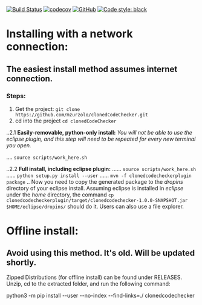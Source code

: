 [![Build Status](https://travis-ci.org/mzurzolo/clonedCodeChecker.svg?branch=master)](https://travis-ci.org/mzurzolo/clonedCodeChecker)
[![codecov](https://codecov.io/gh/mzurzolo/clonedCodeChecker/branch/master/graph/badge.svg)](https://codecov.io/gh/mzurzolo/clonedCodeChecker)
[![GitHub](https://img.shields.io/github/license/mzurzolo/clonedCodeChecker.svg)](https://github.com/mzurzolo/clonedCodeChecker/blob/master/LICENSE)
[![Code style: black](https://img.shields.io/badge/code%20style-black-000000.svg)](https://github.com/ambv/black)


# Installing with a network connection:

## The easiest install method assumes internet connection.

### Steps:

1. Get the project: `git clone https://github.com/mzurzolo/clonedCodeChecker.git`
2. cd into the project `cd clonedCodeChecker`

..2.1 __Easily-removable, python-only install:__
      *You will not be able to use the eclipse plugin, and this step will need to be repeated for every new terminal you open.*

.... `source scripts/work_here.sh`

..2.2 __Full install, including eclipse plugin:__
...... `source scripts/work_here.sh`
...... `python setup.py install --user`
...... `mvn -f clonedcodecheckerplugin package`
.. Now you need to copy the generated package to the *dropins* directory of your eclipse install. Assuming eclipse is installed in *eclipse* under the *home* directory, the command `cp clonedcodecheckerplugin/target/clonedcodechecker-1.0.0-SNAPSHOT.jar $HOME/eclipse/dropins/` should do it. Users can also use a file explorer.



# Offline install:

## Avoid using this method. It's old. Will be updated shortly.
  Zipped Distributions (for offline install) can be found under RELEASES.
  Unzip, cd to the extracted folder, and run the following command:

python3 -m pip install --user --no-index --find-links=./ clonedcodechecker
